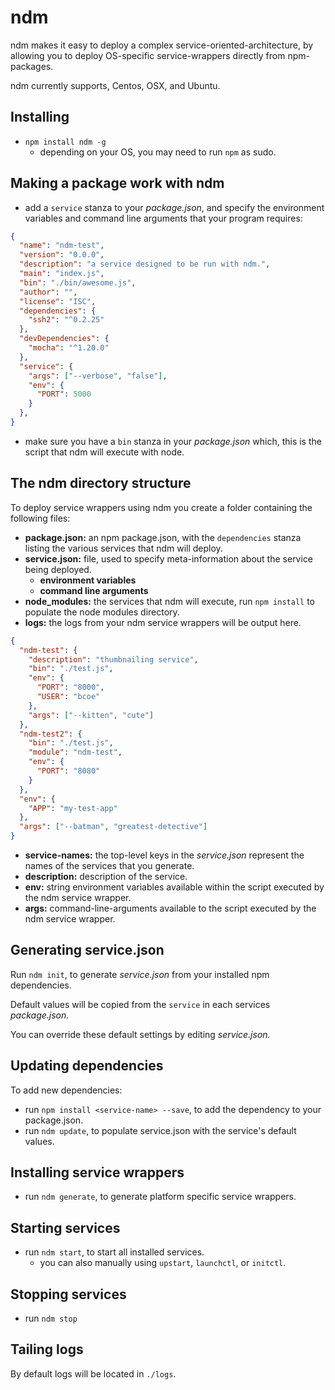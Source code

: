 # ndm


ndm makes it easy to deploy a complex service-oriented-architecture, by allowing you to deploy OS-specific service-wrappers directly from npm-packages.

ndm currently supports, Centos, OSX, and Ubuntu.

## Installing

* `npm install ndm -g`
  * depending on your OS, you may need to run `npm` as sudo.

## Making a package work with ndm

* add a `service` stanza to your _package.json_, and specify the environment variables and command line arguments that your program requires:

```json
{
  "name": "ndm-test",
  "version": "0.0.0",
  "description": "a service designed to be run with ndm.",
  "main": "index.js",
  "bin": "./bin/awesome.js",
  "author": "",
  "license": "ISC",
  "dependencies": {
    "ssh2": "^0.2.25"
  },
  "devDependencies": {
    "mocha": "^1.20.0"
  },
  "service": {
    "args": ["--verbose", "false"],
    "env": {
      "PORT": 5000
    }
  },
}
```

* make sure you have a `bin` stanza in your _package.json_ which, this is the script that ndm will execute with node.

## The ndm directory structure

To deploy service wrappers using ndm you create a folder containing the following files:

* **package.json:** an npm package.json, with the `dependencies` stanza listing the various services that ndm will deploy.
* **service.json:** file, used to specify meta-information about the service being deployed.
  * **environment variables**
  * **command line arguments**
* **node_modules:** the services that ndm will execute, run `npm install` to populate the node modules directory.
* **logs:** the logs from your ndm service wrappers will be output here.

```json
{
  "ndm-test": {
    "description": "thumbnailing service",
    "bin": "./test.js",
    "env": {
      "PORT": "8000",
      "USER": "bcoe"
    },
    "args": ["--kitten", "cute"]
  },
  "ndm-test2": {
    "bin": "./test.js",
    "module": "ndm-test",
    "env": {
      "PORT": "8080"
    }
  },
  "env": {
    "APP": "my-test-app"
  },
  "args": ["--batman", "greatest-detective"]
}
```

* **service-names:** the top-level keys in the _service.json_ represent the names of the services that you generate.
* **description:** description of the service.
* **env:** string environment variables available within the script executed by the ndm service wrapper.
* **args:** command-line-arguments available to the script executed by the ndm service wrapper.

## Generating service.json

Run `ndm init`, to generate _service.json_ from your installed npm dependencies.

Default values will be copied from the `service` in each services _package.json._

You can override these default settings by editing _service.json._

## Updating dependencies

To add new dependencies:

* run `npm install <service-name> --save`, to add the dependency to your package.json.
* run `ndm update`, to populate service.json with the service's default values.

## Installing service wrappers

* run `ndm generate`, to generate platform specific service wrappers.

## Starting services

* run `ndm start`, to start all installed services.
  * you can also manually using `upstart`, `launchctl`, or `initctl`.

## Stopping services

* run `ndm stop`

## Tailing logs

By default logs will be located in `./logs`.
